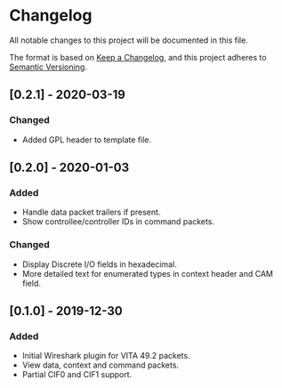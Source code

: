 # Changelog
All notable changes to this project will be documented in this file.

The format is based on [Keep a Changelog](https://keepachangelog.com/en/1.0.0/),
and this project adheres to [Semantic Versioning](https://semver.org/spec/v2.0.0.html).

## [0.2.1] - 2020-03-19
### Changed
- Added GPL header to template file.

## [0.2.0] - 2020-01-03
### Added
- Handle data packet trailers if present.
- Show controllee/controller IDs in command packets.
### Changed
- Display Discrete I/O fields in hexadecimal.
- More detailed text for enumerated types in context header and CAM field.

## [0.1.0] - 2019-12-30
### Added
- Initial Wireshark plugin for VITA 49.2 packets.
- View data, context and command packets.
- Partial CIF0 and CIF1 support.

